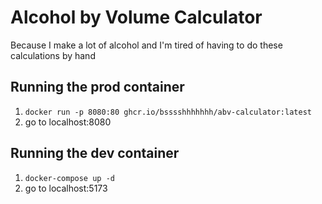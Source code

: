 # Alcohol by Volume Calculator

Because I make a lot of alcohol and I'm tired of having to do these calculations by hand

## Running the prod container

1. `docker run -p 8080:80 ghcr.io/bsssshhhhhhh/abv-calculator:latest`
2. go to localhost:8080


## Running the dev container

1. `docker-compose up -d`
2. go to localhost:5173
